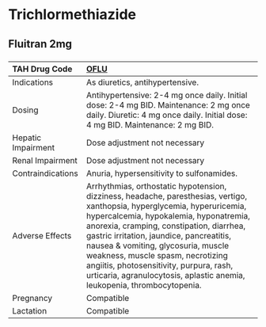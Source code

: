 # Trichlormethiazide

## Fluitran 2mg

##### 

| TAH Drug Code      | [OFLU](https://www.tahsda.org.tw/drugs/hissearch.php?drug_code=OFLU)                                                                                                                                                                                                                                                                                                                                                                                          |
|:-------------------|:--------------------------------------------------------------------------------------------------------------------------------------------------------------------------------------------------------------------------------------------------------------------------------------------------------------------------------------------------------------------------------------------------------------------------------------------------------------|
| Indications        | As diuretics, antihypertensive.                                                                                                                                                                                                                                                                                                                                                                                                                               |
| Dosing             | Antihypertensive: 2-4 mg once daily. Initial dose: 2-4 mg BID. Maintenance: 2 mg once daily. Diuretic: 4 mg once daily. Initial dose: 4 mg BID. Maintenance: 2 mg BID.                                                                                                                                                                                                                                                                                        |
| Hepatic Impairment | Dose adjustment not necessary                                                                                                                                                                                                                                                                                                                                                                                                                                 |
| Renal Impairment   | Dose adjustment not necessary                                                                                                                                                                                                                                                                                                                                                                                                                                 |
| Contraindications  | Anuria, hypersensitivity to sulfonamides.                                                                                                                                                                                                                                                                                                                                                                                                                     |
| Adverse Effects    | Arrhythmias, orthostatic hypotension, dizziness, headache, paresthesias, vertigo, xanthopsia, hyperglycemia, hyperuricemia, hypercalcemia, hypokalemia, hyponatremia, anorexia, cramping, constipation, diarrhea, gastric irritation, jaundice, pancreatitis, nausea & vomiting, glycosuria, muscle weakness, muscle spasm, necrotizing angiitis, photosensitivity, purpura, rash, urticaria, agranulocytosis, aplastic anemia, leukopenia, thrombocytopenia. |
| Pregnancy          | Compatible                                                                                                                                                                                                                                                                                                                                                                                                                                                    |
| Lactation          | Compatible                                                                                                                                                                                                                                                                                                                                                                                                                                                    |

